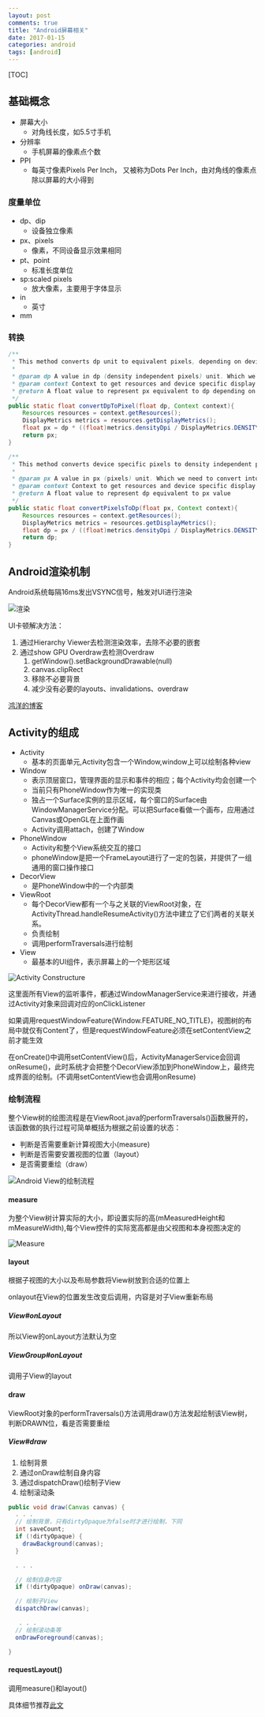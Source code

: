 ```yaml
---
layout: post
comments: true
title: "Android屏幕相关"
date: 2017-01-15
categories: android
tags: [android]
---
```


[TOC]

## 基础概念 ##

- 屏幕大小
  - 对角线长度，如5.5寸手机
- 分辨率
  - 手机屏幕的像素点个数
- PPI
  - 每英寸像素Pixels Per Inch， 又被称为Dots Per Inch，由对角线的像素点除以屏幕的大小得到

### 度量单位

- dp、dip
  - 设备独立像素
- px、pixels
  - 像素，不同设备显示效果相同
- pt、point
  - 标准长度单位
- sp:scaled pixels
  - 放大像素，主要用于字体显示
- in
  - 英寸
- mm

### 转换

```java
/**
 * This method converts dp unit to equivalent pixels, depending on device density. 
 * 
 * @param dp A value in dp (density independent pixels) unit. Which we need to convert into pixels
 * @param context Context to get resources and device specific display metrics
 * @return A float value to represent px equivalent to dp depending on device density
 */
public static float convertDpToPixel(float dp, Context context){
    Resources resources = context.getResources();
    DisplayMetrics metrics = resources.getDisplayMetrics();
    float px = dp * ((float)metrics.densityDpi / DisplayMetrics.DENSITY_DEFAULT);
    return px;
}

/**
 * This method converts device specific pixels to density independent pixels.
 * 
 * @param px A value in px (pixels) unit. Which we need to convert into db
 * @param context Context to get resources and device specific display metrics
 * @return A float value to represent dp equivalent to px value
 */
public static float convertPixelsToDp(float px, Context context){
    Resources resources = context.getResources();
    DisplayMetrics metrics = resources.getDisplayMetrics();
    float dp = px / ((float)metrics.densityDpi / DisplayMetrics.DENSITY_DEFAULT);
    return dp;
}
```

## Android渲染机制

Android系统每隔16ms发出VSYNC信号，触发对UI进行渲染

![渲染](http://img.blog.csdn.net/20150507094007117)

UI卡顿解决方法：

1. 通过Hierarchy Viewer去检测渲染效率，去除不必要的嵌套
2. 通过show GPU Overdraw去检测Overdraw
   1. getWindow().setBackgroundDrawable(null)
   2. canvas.clipRect
   3. 移除不必要背景
   4. 减少没有必要的layouts、invalidations、overdraw

[鸿洋的博客](http://blog.csdn.net/lmj623565791/article/details/45556391/)



## Activity的组成 ##

- Activity
  - 基本的页面单元,Activity包含一个Window,window上可以绘制各种view
- Window
  - 表示顶层窗口，管理界面的显示和事件的相应；每个Activity均会创建一个
  - 当前只有PhoneWindow作为唯一的实现类
  - 独占一个Surface实例的显示区域，每个窗口的Surface由WindowManagerService分配。可以把Surface看做一个画布，应用通过Canvas或OpenGL在上面作画
  - Activity调用attach，创建了Window
- PhoneWindow
  - Activity和整个View系统交互的接口
  - phoneWindow是把一个FrameLayout进行了一定的包装，并提供了一组通用的窗口操作接口
- DecorView
  - 是PhoneWindow中的一个内部类
- ViewRoot
  - 每个DecorView都有一个与之关联的ViewRoot对象，在ActivityThread.handleResumeActivity()方法中建立了它们两者的关联关系。
  - 负责绘制
  - 调用performTraversals进行绘制
- View
  - 最基本的UI组件，表示屏幕上的一个矩形区域

![Activity Constructure](https://ww3.sinaimg.cn/large/006tKfTcgw1fbsror0352j314w0l077h.jpg)

这里面所有View的监听事件，都通过WindowManagerService来进行接收，并通过Activity对象来回调对应的onClickListener

如果调用requestWindowFeature(Window.FEATURE_NO_TITLE)，视图树的布局中就仅有Content了，但是requestWindowFeature必须在setContentView之前才能生效

在onCreate()中调用setContentView()后，ActivityManagerService会回调onResume()，此时系统才会把整个DecorView添加到PhoneWindow上，最终完成界面的绘制。(不调用setContentView也会调用onResume)



### 绘制流程 ###
整个View树的绘图流程是在ViewRoot.java的performTraversals()函数展开的，该函数做的执行过程可简单概括为根据之前设置的状态：


- 判断是否需要重新计算视图大小(measure)
- 判断是否需要安置视图的位置（layout）
- 是否需要重绘（draw）

![Android View的绘制流程](https://ww3.sinaimg.cn/large/006tKfTcgw1fbsror3xtwj314u0bgta6.jpg)

#### measure ####
为整个View树计算实际的大小，即设置实际的高(mMeasuredHeight和mMeasureWidth),每个View控件的实际宽高都是由父视图和本身视图决定的

![Measure](https://raw.githubusercontent.com/android-cn/android-open-project-analysis/master/tech/viewdrawflow/image/measurechildflow.png)

#### layout ####
根据子视图的大小以及布局参数将View树放到合适的位置上

onlayout在View的位置发生改变后调用，内容是对子View重新布局

##### View#onLayout

所以View的onLayout方法默认为空

##### ViewGroup#onLayout

调用子View的layout

#### draw ####
ViewRoot对象的performTraversals()方法调用draw()方法发起绘制该View树，判断DRAWN位，看是否需要重绘

##### View#draw

1. 绘制背景
2. 通过onDraw绘制自身内容
3. 通过dispatchDraw()绘制子View
4. 绘制滚动条

```java
public void draw(Canvas canvas) {
  . . . 
  // 绘制背景，只有dirtyOpaque为false时才进行绘制，下同
  int saveCount;
  if (!dirtyOpaque) {
    drawBackground(canvas);
  }

  . . . 

  // 绘制自身内容
  if (!dirtyOpaque) onDraw(canvas);

  // 绘制子View
  dispatchDraw(canvas);

   . . .
  // 绘制滚动条等
  onDrawForeground(canvas);

}
```



#### requestLayout() ####

调用measure()和layout()

具体细节推荐[此文](http://www.jianshu.com/p/060b5f68da79)